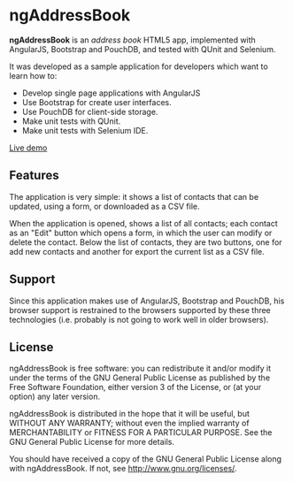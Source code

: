 ngAddressBook
=============

**ngAddressBook** is an _address book_ HTML5 app, implemented with AngularJS, Bootstrap and PouchDB, and tested with QUnit and Selenium.

It was developed as a sample application for developers which want to learn how to:

 * Develop single page applications with AngularJS
 * Use Bootstrap for create user interfaces.
 * Use PouchDB for client-side storage.
 * Make unit tests with QUnit.
 * Make unit tests with Selenium IDE.

[Live demo](http://jfmdev.github.io/ngAddressBook/ "ngAddressBook - Live demo")

Features
--------

The application is very simple: it shows a list of contacts that can be updated, using a form, 
or downloaded as a CSV file.

When the application is opened, shows a list of all contacts;
each contact as an "Edit" button which opens a form, in which the user can modify
or delete the contact. Below the list of contacts, they are two buttons, one for add new contacts and another for export the current list as a CSV file.

Support
-------

Since this application makes use of AngularJS, Bootstrap and PouchDB, his browser support is restrained to the browsers supported by these three technologies (i.e. probably is not going to work well in older browsers).

License
-------

ngAddressBook is free software: you can redistribute it and/or modify
it under the terms of the GNU General Public License as published by
the Free Software Foundation, either version 3 of the License, or
(at your option) any later version.

ngAddressBook is distributed in the hope that it will be useful,
but WITHOUT ANY WARRANTY; without even the implied warranty of
MERCHANTABILITY or FITNESS FOR A PARTICULAR PURPOSE.  See the
GNU General Public License for more details.

You should have received a copy of the GNU General Public License
along with ngAddressBook. If not, see <http://www.gnu.org/licenses/>.